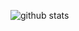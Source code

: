 ![github stats](https://github-readme-stats.vercel.app/api?username=HackerDaGreat57&show_icons=true)
